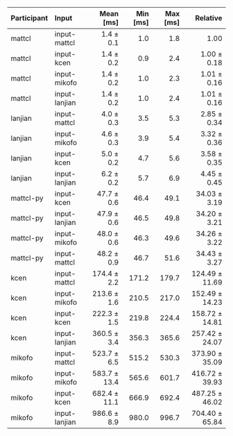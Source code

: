 | Participant | Input | Mean [ms] | Min [ms] | Max [ms] | Relative |
|:---|:---|---:|---:|---:|---:|
| mattcl | input-mattcl | 1.4 ± 0.1 | 1.0 | 1.8 | 1.00 |
| mattcl | input-kcen | 1.4 ± 0.2 | 0.9 | 2.4 | 1.00 ± 0.18 |
| mattcl | input-mikofo | 1.4 ± 0.2 | 1.0 | 2.3 | 1.01 ± 0.16 |
| mattcl | input-lanjian | 1.4 ± 0.2 | 1.0 | 2.4 | 1.01 ± 0.16 |
| lanjian | input-mattcl | 4.0 ± 0.3 | 3.5 | 5.3 | 2.85 ± 0.34 |
| lanjian | input-mikofo | 4.6 ± 0.3 | 3.9 | 5.4 | 3.32 ± 0.36 |
| lanjian | input-kcen | 5.0 ± 0.2 | 4.7 | 5.6 | 3.58 ± 0.35 |
| lanjian | input-lanjian | 6.2 ± 0.2 | 5.7 | 6.9 | 4.45 ± 0.45 |
| mattcl-py | input-kcen | 47.7 ± 0.6 | 46.4 | 49.1 | 34.03 ± 3.19 |
| mattcl-py | input-lanjian | 47.9 ± 0.6 | 46.5 | 49.8 | 34.20 ± 3.21 |
| mattcl-py | input-mikofo | 48.0 ± 0.6 | 46.3 | 49.6 | 34.26 ± 3.22 |
| mattcl-py | input-mattcl | 48.2 ± 0.9 | 46.7 | 51.6 | 34.43 ± 3.27 |
| kcen | input-mattcl | 174.4 ± 2.2 | 171.2 | 179.7 | 124.49 ± 11.69 |
| kcen | input-mikofo | 213.6 ± 1.6 | 210.5 | 217.0 | 152.49 ± 14.23 |
| kcen | input-kcen | 222.3 ± 1.5 | 219.8 | 224.4 | 158.72 ± 14.81 |
| kcen | input-lanjian | 360.5 ± 3.4 | 356.3 | 365.6 | 257.42 ± 24.07 |
| mikofo | input-mattcl | 523.7 ± 6.5 | 515.2 | 530.3 | 373.90 ± 35.09 |
| mikofo | input-mikofo | 583.7 ± 13.4 | 565.6 | 601.7 | 416.72 ± 39.93 |
| mikofo | input-kcen | 682.4 ± 11.1 | 666.9 | 692.4 | 487.25 ± 46.02 |
| mikofo | input-lanjian | 986.6 ± 8.9 | 980.0 | 996.7 | 704.40 ± 65.84 |

